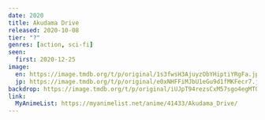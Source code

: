 ```yaml
---
date: 2020
title: Akudama Drive
released: 2020-10-08
tier: "?"
genres: [action, sci-fi]
seen:
  first: 2020-12-25
image:
  en: https://image.tmdb.org/t/p/original/1s3fwsH3AjuyzObYHiptiYRgFa.jpg
  jp: https://image.tmdb.org/t/p/original/e0xNHFFiMJbU1eGu9d1fMKFecr7.jpg
backdrop: https://image.tmdb.org/t/p/original/iUJpT94rezsCxM57sgo4egMTOyz.jpg
link:
  MyAnimeList: https://myanimelist.net/anime/41433/Akudama_Drive/
---
```

